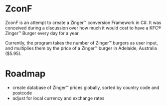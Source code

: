 # ZconF

ZconF is an attempt to create a Zinger&trade; conversion Framework in C#. It was conceived during a discussion over how much it would cost to have a KFC&reg; Zinger&trade; Burger every day for a year.

Currently, the program takes the number of Zinger&trade; burgers as user input, and multiplies them by the price of a Zinger&trade; burger in Adelaide, Australia ($5.95).

# Roadmap

- create database of Zinger&trade; prices globally, sorted by country code and postcode
- adjust for local currency and exchange rates
